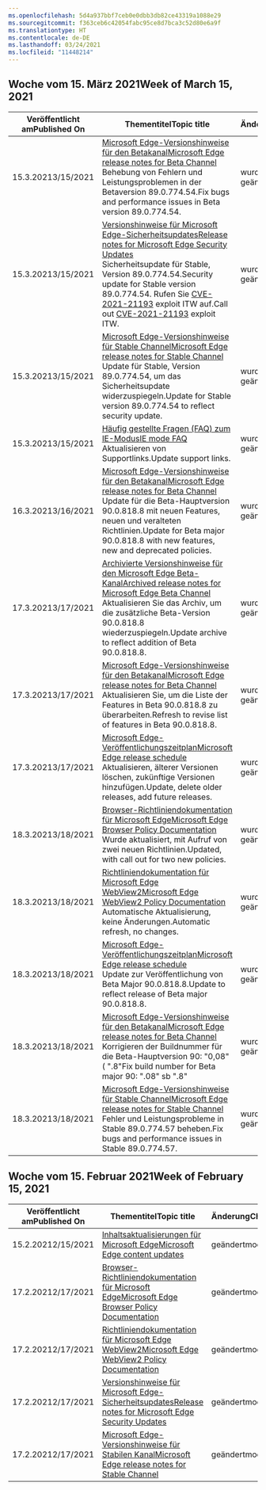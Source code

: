 ```yaml
---
ms.openlocfilehash: 5d4a937bbf7ceb0e0dbb3db82ce43319a1088e29
ms.sourcegitcommit: f363ceb6c42054fabc95ce8d7bca3c52d80e6a9f
ms.translationtype: HT
ms.contentlocale: de-DE
ms.lasthandoff: 03/24/2021
ms.locfileid: "11448214"
---
```

<!-- This file is generated automatically each week. Changes made to this file will be overwritten.-->


## <a name="week-of-march-15-2021"></a><span data-ttu-id="c2162-101">Woche vom 15. März 2021</span><span class="sxs-lookup"><span data-stu-id="c2162-101">Week of March 15, 2021</span></span>


| <span data-ttu-id="c2162-102">Veröffentlicht am</span><span class="sxs-lookup"><span data-stu-id="c2162-102">Published On</span></span> |<span data-ttu-id="c2162-103">Thementitel</span><span class="sxs-lookup"><span data-stu-id="c2162-103">Topic title</span></span> | <span data-ttu-id="c2162-104">Änderung</span><span class="sxs-lookup"><span data-stu-id="c2162-104">Change</span></span> |
|------|------------|--------|
| <span data-ttu-id="c2162-105">15.3.2021</span><span class="sxs-lookup"><span data-stu-id="c2162-105">3/15/2021</span></span> | [<span data-ttu-id="c2162-106">Microsoft Edge-Versionshinweise für den Betakanal</span><span class="sxs-lookup"><span data-stu-id="c2162-106">Microsoft Edge release notes for Beta Channel</span></span>](/DeployEdge/microsoft-edge-relnote-beta-channel)<br><span data-ttu-id="c2162-107">Behebung von Fehlern und Leistungsproblemen in der Betaversion 89.0.774.54.</span><span class="sxs-lookup"><span data-stu-id="c2162-107">Fix bugs and performance issues in Beta version 89.0.774.54.</span></span> | <span data-ttu-id="c2162-108">wurde geändert</span><span class="sxs-lookup"><span data-stu-id="c2162-108">modified</span></span> |
| <span data-ttu-id="c2162-109">15.3.2021</span><span class="sxs-lookup"><span data-stu-id="c2162-109">3/15/2021</span></span> | [<span data-ttu-id="c2162-110">Versionshinweise für Microsoft Edge-Sicherheitsupdates</span><span class="sxs-lookup"><span data-stu-id="c2162-110">Release notes for Microsoft Edge Security Updates</span></span>](/DeployEdge/microsoft-edge-relnotes-security)<br><span data-ttu-id="c2162-111">Sicherheitsupdate für Stable, Version 89.0.774.54.</span><span class="sxs-lookup"><span data-stu-id="c2162-111">Security update for Stable version 89.0.774.54.</span></span> <span data-ttu-id="c2162-112">Rufen Sie [CVE-2021-21193](https://msrc.microsoft.com/update-guide/vulnerability/CVE-2021-21193) exploit ITW auf.</span><span class="sxs-lookup"><span data-stu-id="c2162-112">Call out [CVE-2021-21193](https://msrc.microsoft.com/update-guide/vulnerability/CVE-2021-21193) exploit ITW.</span></span> | <span data-ttu-id="c2162-113">wurde geändert</span><span class="sxs-lookup"><span data-stu-id="c2162-113">modified</span></span> |
| <span data-ttu-id="c2162-114">15.3.2021</span><span class="sxs-lookup"><span data-stu-id="c2162-114">3/15/2021</span></span> | [<span data-ttu-id="c2162-115">Microsoft Edge-Versionshinweise für Stable Channel</span><span class="sxs-lookup"><span data-stu-id="c2162-115">Microsoft Edge release notes for Stable Channel</span></span>](/DeployEdge/microsoft-edge-relnote-stable-channel)<br><span data-ttu-id="c2162-116">Update für Stable, Version 89.0.774.54, um das Sicherheitsupdate widerzuspiegeln.</span><span class="sxs-lookup"><span data-stu-id="c2162-116">Update for Stable version 89.0.774.54 to reflect security update.</span></span> | <span data-ttu-id="c2162-117">wurde geändert</span><span class="sxs-lookup"><span data-stu-id="c2162-117">modified</span></span> |
| <span data-ttu-id="c2162-118">15.3.2021</span><span class="sxs-lookup"><span data-stu-id="c2162-118">3/15/2021</span></span> | [<span data-ttu-id="c2162-119">Häufig gestellte Fragen (FAQ) zum IE-Modus</span><span class="sxs-lookup"><span data-stu-id="c2162-119">IE mode FAQ</span></span>](/DeployEdge/edge-ie-mode-faq)<br><span data-ttu-id="c2162-120">Aktualisieren von Supportlinks.</span><span class="sxs-lookup"><span data-stu-id="c2162-120">Update support links.</span></span> | <span data-ttu-id="c2162-121">wurde geändert</span><span class="sxs-lookup"><span data-stu-id="c2162-121">modified</span></span> |
| <span data-ttu-id="c2162-122">16.3.2021</span><span class="sxs-lookup"><span data-stu-id="c2162-122">3/16/2021</span></span> | [<span data-ttu-id="c2162-123">Microsoft Edge-Versionshinweise für den Betakanal</span><span class="sxs-lookup"><span data-stu-id="c2162-123">Microsoft Edge release notes for Beta Channel</span></span>](/DeployEdge/microsoft-edge-relnote-beta-channel)<br><span data-ttu-id="c2162-124">Update für die Beta-Hauptversion 90.0.818.8 mit neuen Features, neuen und veralteten Richtlinien.</span><span class="sxs-lookup"><span data-stu-id="c2162-124">Update for Beta major 90.0.818.8 with new features, new and deprecated policies.</span></span> | <span data-ttu-id="c2162-125">wurde geändert</span><span class="sxs-lookup"><span data-stu-id="c2162-125">modified</span></span> |
| <span data-ttu-id="c2162-126">17.3.2021</span><span class="sxs-lookup"><span data-stu-id="c2162-126">3/17/2021</span></span> | [<span data-ttu-id="c2162-127">Archivierte Versionshinweise für den Microsoft Edge Beta-Kanal</span><span class="sxs-lookup"><span data-stu-id="c2162-127">Archived release notes for Microsoft Edge Beta Channel</span></span>](/DeployEdge/microsoft-edge-relnote-archive-beta-channel)<br><span data-ttu-id="c2162-128">Aktualisieren Sie das Archiv, um die zusätzliche Beta-Version 90.0.818.8 wiederzuspiegeln.</span><span class="sxs-lookup"><span data-stu-id="c2162-128">Update archive to reflect addition of Beta 90.0.818.8.</span></span> | <span data-ttu-id="c2162-129">wurde geändert</span><span class="sxs-lookup"><span data-stu-id="c2162-129">modified</span></span> |
| <span data-ttu-id="c2162-130">17.3.2021</span><span class="sxs-lookup"><span data-stu-id="c2162-130">3/17/2021</span></span> | [<span data-ttu-id="c2162-131">Microsoft Edge-Versionshinweise für den Betakanal</span><span class="sxs-lookup"><span data-stu-id="c2162-131">Microsoft Edge release notes for Beta Channel</span></span>](/DeployEdge/microsoft-edge-relnote-beta-channel)<br><span data-ttu-id="c2162-132">Aktualisieren Sie, um die Liste der Features in Beta 90.0.818.8 zu überarbeiten.</span><span class="sxs-lookup"><span data-stu-id="c2162-132">Refresh to revise list of features in Beta 90.0.818.8.</span></span> | <span data-ttu-id="c2162-133">wurde geändert</span><span class="sxs-lookup"><span data-stu-id="c2162-133">modified</span></span> |
| <span data-ttu-id="c2162-134">17.3.2021</span><span class="sxs-lookup"><span data-stu-id="c2162-134">3/17/2021</span></span> | [<span data-ttu-id="c2162-135">Microsoft Edge-Veröffentlichungszeitplan</span><span class="sxs-lookup"><span data-stu-id="c2162-135">Microsoft Edge release schedule</span></span>](/DeployEdge/microsoft-edge-release-schedule)<br><span data-ttu-id="c2162-136">Aktualisieren, älterer Versionen löschen, zukünftige Versionen hinzufügen.</span><span class="sxs-lookup"><span data-stu-id="c2162-136">Update, delete older releases, add future releases.</span></span> | <span data-ttu-id="c2162-137">wurde geändert</span><span class="sxs-lookup"><span data-stu-id="c2162-137">modified</span></span> |
| <span data-ttu-id="c2162-138">18.3.2021</span><span class="sxs-lookup"><span data-stu-id="c2162-138">3/18/2021</span></span> | [<span data-ttu-id="c2162-139">Browser-Richtliniendokumentation für Microsoft Edge</span><span class="sxs-lookup"><span data-stu-id="c2162-139">Microsoft Edge Browser Policy Documentation</span></span>](/DeployEdge/microsoft-edge-policies)<br><span data-ttu-id="c2162-140">Wurde aktualisiert, mit Aufruf von zwei neuen Richtlinien.</span><span class="sxs-lookup"><span data-stu-id="c2162-140">Updated, with call out for two new policies.</span></span> | <span data-ttu-id="c2162-141">wurde geändert</span><span class="sxs-lookup"><span data-stu-id="c2162-141">modified</span></span> |
| <span data-ttu-id="c2162-142">18.3.2021</span><span class="sxs-lookup"><span data-stu-id="c2162-142">3/18/2021</span></span> | [<span data-ttu-id="c2162-143">Richtliniendokumentation für Microsoft Edge WebView2</span><span class="sxs-lookup"><span data-stu-id="c2162-143">Microsoft Edge WebView2 Policy Documentation</span></span>](/DeployEdge/microsoft-edge-webview-policies)<br><span data-ttu-id="c2162-144">Automatische Aktualisierung, keine Änderungen.</span><span class="sxs-lookup"><span data-stu-id="c2162-144">Automatic refresh, no changes.</span></span> | <span data-ttu-id="c2162-145">wurde geändert</span><span class="sxs-lookup"><span data-stu-id="c2162-145">modified</span></span> |
| <span data-ttu-id="c2162-146">18.3.2021</span><span class="sxs-lookup"><span data-stu-id="c2162-146">3/18/2021</span></span> | [<span data-ttu-id="c2162-147">Microsoft Edge-Veröffentlichungszeitplan</span><span class="sxs-lookup"><span data-stu-id="c2162-147">Microsoft Edge release schedule</span></span>](/DeployEdge/microsoft-edge-release-schedule)<br><span data-ttu-id="c2162-148">Update zur Veröffentlichung von Beta Major 90.0.818.8.</span><span class="sxs-lookup"><span data-stu-id="c2162-148">Update to reflect release of Beta major 90.0.818.8.</span></span> | <span data-ttu-id="c2162-149">wurde geändert</span><span class="sxs-lookup"><span data-stu-id="c2162-149">modified</span></span> |
| <span data-ttu-id="c2162-150">18.3.2021</span><span class="sxs-lookup"><span data-stu-id="c2162-150">3/18/2021</span></span> | [<span data-ttu-id="c2162-151">Microsoft Edge-Versionshinweise für den Betakanal</span><span class="sxs-lookup"><span data-stu-id="c2162-151">Microsoft Edge release notes for Beta Channel</span></span>](/DeployEdge/microsoft-edge-relnote-beta-channel)<br><span data-ttu-id="c2162-152">Korrigieren der Buildnummer für die Beta-Hauptversion 90: "0,08" ( ".8"</span><span class="sxs-lookup"><span data-stu-id="c2162-152">Fix build number for Beta major 90: ".08" sb ".8"</span></span> | <span data-ttu-id="c2162-153">wurde geändert</span><span class="sxs-lookup"><span data-stu-id="c2162-153">modified</span></span> |
| <span data-ttu-id="c2162-154">18.3.2021</span><span class="sxs-lookup"><span data-stu-id="c2162-154">3/18/2021</span></span> | [<span data-ttu-id="c2162-155">Microsoft Edge-Versionshinweise für Stable Channel</span><span class="sxs-lookup"><span data-stu-id="c2162-155">Microsoft Edge release notes for Stable Channel</span></span>](/DeployEdge/microsoft-edge-relnote-stable-channel)<br><span data-ttu-id="c2162-156">Fehler und Leistungsprobleme in Stable 89.0.774.57 beheben.</span><span class="sxs-lookup"><span data-stu-id="c2162-156">Fix bugs and performance issues in Stable 89.0.774.57.</span></span> | <span data-ttu-id="c2162-157">wurde geändert</span><span class="sxs-lookup"><span data-stu-id="c2162-157">modified</span></span> |

## <a name="week-of-february-15-2021"></a><span data-ttu-id="c2162-158">Woche vom 15. Februar 2021</span><span class="sxs-lookup"><span data-stu-id="c2162-158">Week of February 15, 2021</span></span>


| <span data-ttu-id="c2162-159">Veröffentlicht am</span><span class="sxs-lookup"><span data-stu-id="c2162-159">Published On</span></span> |<span data-ttu-id="c2162-160">Thementitel</span><span class="sxs-lookup"><span data-stu-id="c2162-160">Topic title</span></span> | <span data-ttu-id="c2162-161">Änderung</span><span class="sxs-lookup"><span data-stu-id="c2162-161">Change</span></span> |
|------|------------|--------|
| <span data-ttu-id="c2162-162">15.2.2021</span><span class="sxs-lookup"><span data-stu-id="c2162-162">2/15/2021</span></span> | [<span data-ttu-id="c2162-163">Inhaltsaktualisierungen für Microsoft Edge</span><span class="sxs-lookup"><span data-stu-id="c2162-163">Microsoft Edge content updates</span></span>](/DeployEdge/microsoft-edge-content-updates) | <span data-ttu-id="c2162-164">geändert</span><span class="sxs-lookup"><span data-stu-id="c2162-164">modified</span></span> |
| <span data-ttu-id="c2162-165">17.2.2021</span><span class="sxs-lookup"><span data-stu-id="c2162-165">2/17/2021</span></span> | [<span data-ttu-id="c2162-166">Browser-Richtliniendokumentation für Microsoft Edge</span><span class="sxs-lookup"><span data-stu-id="c2162-166">Microsoft Edge Browser Policy Documentation</span></span>](/DeployEdge/microsoft-edge-policies) | <span data-ttu-id="c2162-167">geändert</span><span class="sxs-lookup"><span data-stu-id="c2162-167">modified</span></span> |
| <span data-ttu-id="c2162-168">17.2.2021</span><span class="sxs-lookup"><span data-stu-id="c2162-168">2/17/2021</span></span> | [<span data-ttu-id="c2162-169">Richtliniendokumentation für Microsoft Edge WebView2</span><span class="sxs-lookup"><span data-stu-id="c2162-169">Microsoft Edge WebView2 Policy Documentation</span></span>](/DeployEdge/microsoft-edge-webview-policies) | <span data-ttu-id="c2162-170">geändert</span><span class="sxs-lookup"><span data-stu-id="c2162-170">modified</span></span> |
| <span data-ttu-id="c2162-171">17.2.2021</span><span class="sxs-lookup"><span data-stu-id="c2162-171">2/17/2021</span></span> | [<span data-ttu-id="c2162-172">Versionshinweise für Microsoft Edge-Sicherheitsupdates</span><span class="sxs-lookup"><span data-stu-id="c2162-172">Release notes for Microsoft Edge Security Updates</span></span>](/DeployEdge/microsoft-edge-relnotes-security) | <span data-ttu-id="c2162-173">geändert</span><span class="sxs-lookup"><span data-stu-id="c2162-173">modified</span></span> |
| <span data-ttu-id="c2162-174">17.2.2021</span><span class="sxs-lookup"><span data-stu-id="c2162-174">2/17/2021</span></span> | [<span data-ttu-id="c2162-175">Microsoft Edge-Versionshinweise für Stabilen Kanal</span><span class="sxs-lookup"><span data-stu-id="c2162-175">Microsoft Edge release notes for Stable Channel</span></span>](/DeployEdge/microsoft-edge-relnote-stable-channel) | <span data-ttu-id="c2162-176">geändert</span><span class="sxs-lookup"><span data-stu-id="c2162-176">modified</span></span> |
